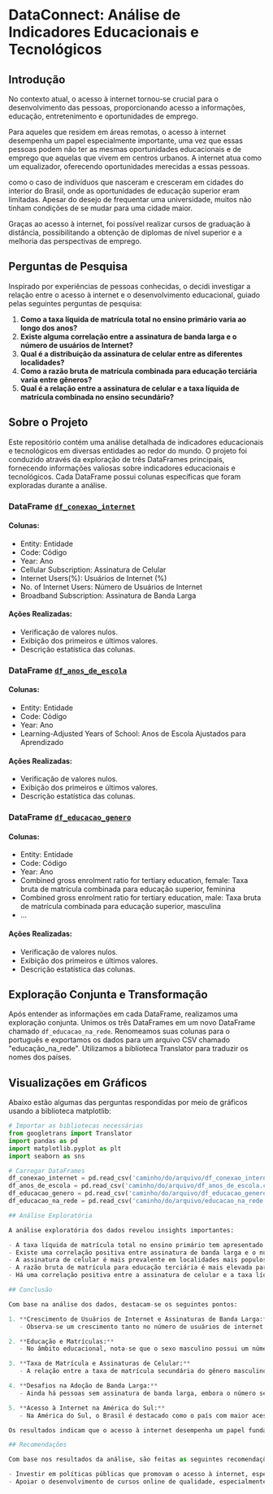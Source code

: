 # DataConnect: Análise de Indicadores Educacionais e Tecnológicos

## Introdução

No contexto atual, o acesso à internet tornou-se crucial para o desenvolvimento das pessoas, proporcionando acesso a informações, educação, entretenimento e oportunidades de emprego.

Para aqueles que residem em áreas remotas, o acesso à internet desempenha um papel especialmente importante, uma vez que essas pessoas podem não ter as mesmas oportunidades educacionais e de emprego que aquelas que vivem em centros urbanos. A internet atua como um equalizador, oferecendo oportunidades merecidas a essas pessoas.

como o caso de indivíduos que nasceram e cresceram em cidades do interior do Brasil, onde as oportunidades de educação superior eram limitadas. Apesar do desejo de frequentar uma universidade, muitos não tinham condições de se mudar para uma cidade maior.

Graças ao acesso à internet, foi possível realizar cursos de graduação à distância, possibilitando a obtenção de diplomas de nível superior e a melhoria das perspectivas de emprego.

## Perguntas de Pesquisa

Inspirado por experiências de pessoas conhecidas, o decidi investigar a relação entre o acesso à internet e o desenvolvimento educacional, guiado pelas seguintes perguntas de pesquisa:

1. **Como a taxa líquida de matrícula total no ensino primário varia ao longo dos anos?**
2. **Existe alguma correlação entre a assinatura de banda larga e o número de usuários de Internet?**
3. **Qual é a distribuição da assinatura de celular entre as diferentes localidades?**
4. **Como a razão bruta de matrícula combinada para educação terciária varia entre gêneros?**
5. **Qual é a relação entre a assinatura de celular e a taxa líquida de matrícula combinada no ensino secundário?**

## Sobre o Projeto

Este repositório contém uma análise detalhada de indicadores educacionais e tecnológicos em diversas entidades ao redor do mundo. O projeto foi conduzido através da exploração de três DataFrames principais, fornecendo informações valiosas sobre indicadores educacionais e tecnológicos. Cada DataFrame possui colunas específicas que foram exploradas durante a análise.

### DataFrame [`df_conexao_internet`](https://www.kaggle.com/datasets/ashishraut64/internet-users/data)

#### Colunas:
- Entity: Entidade
- Code: Código
- Year: Ano
- Cellular Subscription: Assinatura de Celular
- Internet Users(%): Usuários de Internet (%)
- No. of Internet Users: Número de Usuários de Internet
- Broadband Subscription: Assinatura de Banda Larga

#### Ações Realizadas:
- Verificação de valores nulos.
- Exibição dos primeiros e últimos valores.
- Descrição estatística das colunas.

### DataFrame [`df_anos_de_escola`](https://www.kaggle.com)

#### Colunas:
- Entity: Entidade
- Code: Código
- Year: Ano
- Learning-Adjusted Years of School: Anos de Escola Ajustados para Aprendizado

#### Ações Realizadas:
- Verificação de valores nulos.
- Exibição dos primeiros e últimos valores.
- Descrição estatística das colunas.

### DataFrame [`df_educacao_genero`](https://www.kaggle.com)

#### Colunas:
- Entity: Entidade
- Code: Código
- Year: Ano
- Combined gross enrolment ratio for tertiary education, female: Taxa bruta de matrícula combinada para educação superior, feminina
- Combined gross enrolment ratio for tertiary education, male: Taxa bruta de matrícula combinada para educação superior, masculina
- ...

#### Ações Realizadas:
- Verificação de valores nulos.
- Exibição dos primeiros e últimos valores.
- Descrição estatística das colunas.

## Exploração Conjunta e Transformação

Após entender as informações em cada DataFrame, realizamos uma exploração conjunta. Unimos os três DataFrames em um novo DataFrame chamado `df_educacao_na_rede`. Renomeamos suas colunas para o português e exportamos os dados para um arquivo CSV chamado "educação_na_rede". Utilizamos a biblioteca Translator para traduzir os nomes dos países.

## Visualizações em Gráficos

Abaixo estão algumas das perguntas respondidas por meio de gráficos usando a biblioteca matplotlib:

```python
# Importar as bibliotecas necessárias
from googletrans import Translator
import pandas as pd
import matplotlib.pyplot as plt
import seaborn as sns

# Carregar DataFrames
df_conexao_internet = pd.read_csv('caminho/do/arquivo/df_conexao_internet.csv')
df_anos_de_escola = pd.read_csv('caminho/do/arquivo/df_anos_de_escola.csv')
df_educacao_genero = pd.read_csv('caminho/do/arquivo/df_educacao_genero.csv')
df_educacao_na_rede = pd.read_csv('caminho/do/arquivo/educacao_na_rede.csv')

## Análise Exploratória

A análise exploratória dos dados revelou insights importantes:

- A taxa líquida de matrícula total no ensino primário tem apresentado crescimento nos últimos anos.
- Existe uma correlação positiva entre assinatura de banda larga e o número de usuários de Internet.
- A assinatura de celular é mais prevalente em localidades mais populosas.
- A razão bruta de matrícula para educação terciária é mais elevada para homens do que para mulheres.
- Há uma correlação positiva entre a assinatura de celular e a taxa líquida de matrícula combinada no ensino secundário.

## Conclusão

Com base na análise dos dados, destacam-se os seguintes pontos:

1. **Crescimento de Usuários de Internet e Assinaturas de Banda Larga:**
   - Observa-se um crescimento tanto no número de usuários de internet quanto nas assinaturas de banda larga. Os usuários aumentam mais rapidamente do que as assinaturas de banda larga, indicando uma maior penetração da internet em diversas regiões. Países como Sudão do Sul apresentam menor quantidade de assinaturas de internet no celular, enquanto Macau lidera em assinaturas de internet no celular.

2. **Educação e Matrículas:**
   - No âmbito educacional, nota-se que o sexo masculino possui um número maior de matrículas, embora tenha havido uma queda em 2017 para ambos os gêneros, especialmente no ensino primário em escala global. Os anos ajustados de aprendizado e as assinaturas de banda larga nos países mostram uma tendência de crescimento conjunto.

3. **Taxa de Matrícula e Assinaturas de Celular:**
   - A relação entre a taxa de matrícula secundária do gênero masculino e as assinaturas de celular no mundo não apresenta uma tendência clara. Entretanto, a taxa de matrícula feminina no ensino primário cresceu significativamente em 2018.

4. **Desafios na Adoção de Banda Larga:**
   - Ainda há pessoas sem assinatura de banda larga, embora o número seja baixo e sem uma tendência clara. A relação entre anos de escola e assinaturas de banda larga está em crescimento.

5. **Acesso à Internet na América do Sul:**
   - Na América do Sul, o Brasil é destacado como o país com maior acesso à internet. Em 2018, o Peru lidera em número de casas com acesso à internet.

Os resultados indicam que o acesso à internet desempenha um papel fundamental no desenvolvimento educacional, proporcionando oportunidades de aprendizado global e contribuindo para a melhoria da qualidade da educação.

## Recomendações

Com base nos resultados da análise, são feitas as seguintes recomendações:

- Investir em políticas públicas que promovam o acesso à internet, especialmente para famílias de baixa renda e localidades com menor população.
- Apoiar o desenvolvimento de cursos online de qualidade, especialmente em áreas como tecnologia e educação.
